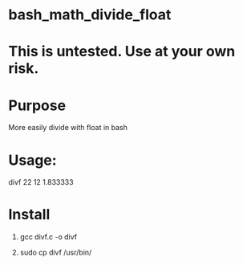 # bash_math_divide_float

# This is untested. Use at your own risk.

# Purpose
More easily divide with float in bash

# Usage:

divf 22 12
1.833333

# Install
1. gcc divf.c -o divf

2. sudo cp divf /usr/bin/
